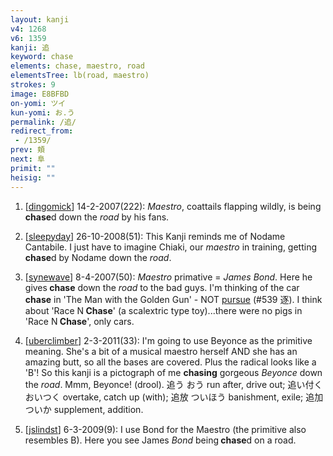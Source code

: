 ```yaml
---
layout: kanji
v4: 1268
v6: 1359
kanji: 追
keyword: chase
elements: chase, maestro, road
elementsTree: lb(road, maestro)
strokes: 9
image: E8BFBD
on-yomi: ツイ
kun-yomi: お.う
permalink: /追/
redirect_from:
 - /1359/
prev: 頬
next: 阜
primit: ""
heisig: ""
---
```


1) [<a href="http://kanji.koohii.com/profile/dingomick">dingomick</a>] 14-2-2007(222): <em>Maestro</em>, coattails flapping wildly, is being <strong>chase</strong>d down the <em>road</em> by his fans.

2) [<a href="http://kanji.koohii.com/profile/sleepyday">sleepyday</a>] 26-10-2008(51): This Kanji reminds me of Nodame Cantabile. I just have to imagine Chiaki, our <em>maestro</em> in training, getting<strong> chase</strong>d by Nodame down the <em>road</em>.

3) [<a href="http://kanji.koohii.com/profile/synewave">synewave</a>] 8-4-2007(50): <em>Maestro</em> primative = <em>James Bond</em>. Here he gives<strong> chase</strong> down the <em>road</em> to the bad guys. I&#039;m thinking of the car<strong> chase</strong> in &#039;The Man with the Golden Gun&#039; - NOT <a href="../v4/539.html">pursue</a> (#539 逐). I think about &#039;Race N<strong> Chase</strong>&#039; (a scalextric type toy)...there were no pigs in &#039;Race N<strong> Chase</strong>&#039;, only cars.

4) [<a href="http://kanji.koohii.com/profile/uberclimber">uberclimber</a>] 2-3-2011(33): I&#039;m going to use Beyonce as the primitive meaning. She&#039;s a bit of a musical maestro herself AND she has an amazing butt, so all the bases are covered. Plus the radical looks like a &#039;B&#039;! So this kanji is a pictograph of me <strong>chasing</strong> gorgeous <em>Beyonce</em> down the <em>road</em>. Mmm, Beyonce! (drool). 追う おう run after, drive out; 追い付く おいつく overtake, catch up (with); 追放 ついほう banishment, exile; 追加 ついか supplement, addition.

5) [<a href="http://kanji.koohii.com/profile/jslindst">jslindst</a>] 6-3-2009(9): I use Bond for the Maestro (the primitive also resembles B). Here you see James <em>Bond</em> being<strong> chase</strong>d on a road.

